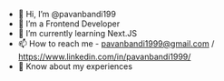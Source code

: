 - 👋 Hi, I’m @pavanbandi199
- 👀 I’m a Frontend Developer
- 🌱 I’m currently learning Next.JS
- 📫 How to reach me - pavanbandi1999@gmail.com / https://www.linkedin.com/in/pavanbandi1999/
- 📄 Know about my experiences




<!---
pavanbandi199/pavanbandi199 is a ✨ special ✨ repository because its `README.md` (this file) appears on your GitHub profile.
You can click the Preview link to take a look at your changes.
--->
